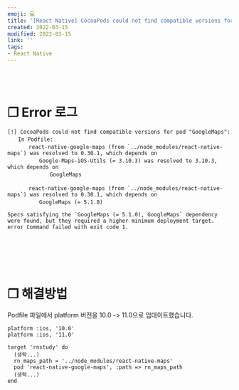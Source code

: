 ```yaml
---
emoji: 💻
title: '[React Native] CocoaPods could not find compatible versions for pod "GoogleMaps"'
created: 2022-03-15
modified: 2022-03-15
link: ''
tags:
- React Native
---
```

<br></br>



# **❐ Error 로그**
```
[!] CocoaPods could not find compatible versions for pod "GoogleMaps":
　　In Podfile:
　　　　react-native-google-maps (from `../node_modules/react-native-maps`) was resolved to 0.30.1, which depends on
　　　　　　Google-Maps-iOS-Utils (= 3.10.3) was resolved to 3.10.3, which depends on
　　　　　　　　GoogleMaps

　　　　react-native-google-maps (from `../node_modules/react-native-maps`) was resolved to 0.30.1, which depends on
　　　　　　GoogleMaps (= 5.1.0)

Specs satisfying the `GoogleMaps (= 5.1.0), GoogleMaps` dependency were found, but they required a higher minimum deployment target.
error Command failed with exit code 1.
```
<br></br><br></br>



# **❐ 해결방법**
Podfile 파일에서 platform 버전을 10.0 -> 11.0으로 업데이트했습니다.
```undefined filename=Podfile addLine={2} removeLine={1}
platform :ios, '10.0'
platform :ios, '11.0'

target 'rnstudy' do
  (생략...)
  rn_maps_path = '../node_modules/react-native-maps'
  pod 'react-native-google-maps', :path => rn_maps_path
  (생략...)
end
```
<br></br><br></br>
